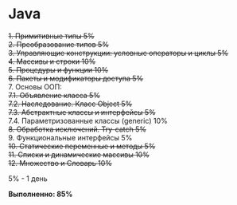 # Java

~~1. Примитивные типы 5%~~  
~~2. Преобразование типов 5%~~  
~~3. Управляющие конструкции: условные операторы и циклы 5%~~  
~~4. Массивы и строки 10%~~  
~~5. Процедуры и функции 10%~~  
~~6. Пакеты и модификаторы доступа 5%~~  
7. Основы ООП:  
  ~~7.1. Объявление класса 5%~~  
  ~~7.2. Наследование. Класс Object 5%~~  
  ~~7.3. Абстрактные классы и интерфейсы 5%~~  
  7.4. Параметризованные классы (generic) 10%   
~~8. Обработка исключений. Try-catch 5%~~  
9. Функциональные интерфейсы 5%  
~~10. Статические переменные и методы 5%~~  
~~11. Списки и динамические массивы 10%~~  
~~12. Множество и Словарь 10%~~  

5% - 1 день

**Выполненно: 85%**
